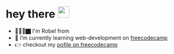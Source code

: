 <h1>
  hey there
  <img src="https://media.giphy.com/media/hvRJCLFzcasrR4ia7z/giphy.gif" width="30px"/>
</h1>

<!--
**RoarAbiye/RoarAbiye** is a ✨ _special_ ✨ repository because its `README.md` (this file) appears on your GitHub profile.

Here are some ideas to get you started:

- 🌱 I’m currently learning ...
- 👯 I’m looking to collaborate on ...
- 🤔 I’m looking for help with ...
- 💬 Ask me about ...
- 📫 How to reach me: ...
- 😄 Pronouns: ...
- ⚡ Fun fact: ...
-->

- 👨🏿‍💻🏿 I'm Robel from
- 🌱 I’m currently learning web-development on [freecodecamp](https://www.freecodecamp.org)
- 👉 checkout my [pofile on freecodecamp](https://www.freecodecamp.org/fcc1fb1fb7b-5bf3-4651-bf1e-1fc2f5834d79)
